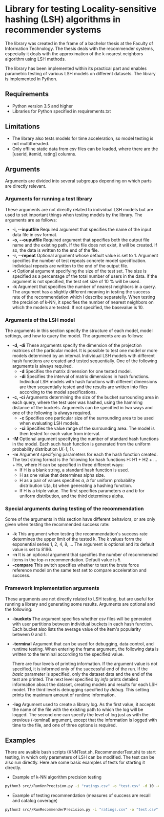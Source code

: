 # Library for testing Locality-sensitive hashing (LSH) algorithms in recommender systems
The library was created in the frame of a&nbsp;bachelor thesis at the Faculty of Information Technology.
The thesis deals with the recommender systems, especially it deals with the approximation of the k-nearest neighbors algorithm using LSH methods.

The library has been implemented within its practical part and enables parametric testing of various LSH models on different datasets. The library is implemented in Python.

## Requirements
* Python version 3.5 and higher
* Libraries for Python specified in requirements.txt

## Limitations
* The library also tests models for time acceleration, so model testing is not multithreaded.
* Only offline static data from csv files can be loaded, where there are the [userid, itemid, rating] columns.

## Arguments
Arguments are divided into several subgroups depending on which parts are directly relevant.


### Arguments for running a test library
These arguments are not directly related to individual LSH models but are used to set important things when testing models by the library. The arguments are as follows:

* **-i, --inputfile** Required argument that specifies the name of the input data file in csv format.
* **-o, --ouputfile** Required argument that specifies both the output file name and the existing path. If the file does not exist, it will be created. If so, the data is written to the end of the file.
* **-r, --repeat** Optional argument whose default value is set to 1. Argument specifies the number of test repeats concrete model specification. Individual repeats are written to the end of the output file.
* **-t** Optional argument specifying the size of the test set. The size is specified as a&nbsp;percentage of the total number of users in the data. If the argument is not specified, the test set size of 10&nbsp;%&nbsp;will be used.
* **-k** Argument that specifies the number of nearest neighbors in a&nbsp;query. The argument has a&nbsp;slightly different meaning in testing the success rate of the recommendation which I describe separatelly. When testing the precision of k-NN, it specifies the number of nearest neighbors on which the models are tested. If not specified, the basevalue is 10.

### Arguments of the LSH model
The arguments in this section specify the structure of each model, model settings, and how to query the model. The arguments are as follows:

* **-d, -di** These arguments specify the dimension of the projection matrices of the particular model. It is possible to test one model or more models determined by an interval. Individual LSH models with different hash functions are created and tested sequentially. One of the following arguments is always required.
    * **-d** Specifies the matrix dimension for one tested model.
    * **-di** Specifies the interval of matrix dimensions in hash functions. Individual LSH models with hash functions with different dimensions are then sequentially tested and the results are written into files according to the model specifications.
* **-c, -ci** Arguments determining the size of the bucket surrounding area in each query, where the test user was hashed, using the hamming distance of the buckets. Arguments can be specified in two ways and one of the following is always required.
    * **-c** Specifies one particular size of the surrounding area to be used when evaluating LSH models.
    * **-ci** Specifies the value range of the surrounding area. The model is then tested for each value from interval.
* **-M** Optional argument specifying the number of standard hash functions in the model. Each such hash function is generated from the uniform probability distribution U(-1, 1).
* **-m** Argument specifying parameters for each the hash function created. The text string format is the following for hash functions H: H1 + H2 + ... + Hn, where H can be specified in three different ways:
    * If H is a blank string, a standard hash function is used.
    * H as one value that determines alpha size.
    * H as a&nbsp;pair of values ​​specifies *a,&nbsp;b*&nbsp;for uniform probability distribution U(a, b) when generating a&nbsp;hashing function.
    * If H is a&nbsp;triple value. The first specifies parameters *a*&nbsp;and *b*&nbsp;for uniform distribution, and the third determines alpha.

### Special arguments during testing of the recommendation 
Some of the arguments in this section have different behaviors, or are only given when testing the recommended success rate:

* **-k** This argument when testing the recommendation's success rate determines the upper limit of the tested k. The k&nbsp;values form the exponential series 1, 2, 4, 8, ... The argument is optional and its default value is set to 8196.
* **-n** It is an optional argument that specifies the number of recommended items in the top-n recommendation. Default value is 5.
* **-compare** This switch specifies whether to test the brute force reference model on the same test set to compare acceleration and success.

### Framework implementation arguments
These arguments are not directly related to LSH testing, but are useful for running a library and generating some results. Arguments are optional and the following:

* **-buckets** The argument specifies whether csv files will be generated with user partitions between individual buckets in each hash function. Each bucket also lists the average value of the item's popularity between 0&nbsp;and&nbsp;1.
* **-terminal**  Argument that can be used for debugging, data control, and runtime testing. When entering the frame argument, the following data is written to the terminal according to the specified value.

    There are four levels of printing information. If the argument value is not specified, it is informed only of the successful end of the run. If the *basic* parameter is specified, only the dataset data and the end of the test are printed. The next level specified by *info* prints detailed information about the dataset, creating models and results for each LSH model. The third level is debugging specified by *debug*. This setting prints the maximum amount of runtime information.
* **-log** Argument used to create a library log. As the first value, it accepts the name of the file with the existing path to which the log will be logged. The second one can specify the level of log just as with the previous (-teminal) argument, except that the information is logged with time to the file, and one of three options is required.


## Examples
There are avaible bash scripts (KNNTest.sh, RecommenderTest.sh) to start testing, in which only parameters of LSH can be modified. The test can be also run directly. Here are some basic examples of tests for starting it directly.

* Example of k-NN algorithm precision testing

```bash
python3 src//RunKnnPrecision.py -i "ratings.csv" -o "test.csv" -d 10 -c 0 -m 0.0 -M 1 -log logs/test.log info 
```

* Example of testing recommendation (measures of success are recall and catalog coverage)

```bash
python3 src//RunRecommenderPrecision.py -i "ratings.csv" -o "test.csv" -k 20000 -di 9 11 -c 1 -m 0 -M 1 -terminal debug
```